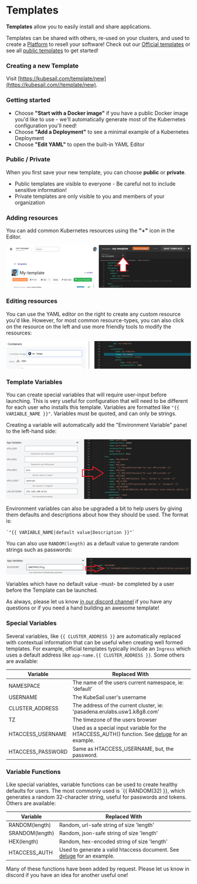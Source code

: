 # Templates

**Templates** allow you to easily install and share applications.

Templates can be shared with others, re-used on your clusters, and used to create a [Platform](/platform) to resell your software! Check out our [Official templates](https://kubesail.com/templates?official=1) or see all [public templates](https://kubesail.com/templates) to get started!

### Creating a new Template

Visit [https://kubesail.com/template/new](https://kubesail.com//template/new).

### Getting started

- Choose **"Start with a Docker image"** if you have a public Docker image you'd like to use - we'll automatically generate most of the Kubernetes configuration you'll need!
- Choose **"Add a Deployment"** to see a minimal example of a Kubernetes Deployment
- Choose **"Edit YAML"** to open the built-in YAML Editor

### Public / Private
When you first save your new template, you can choose **public** or **private**.

- Public templates are visible to everyone - Be careful not to include sensitive information!
- Private templates are only visible to you and members of your organization

### Adding resources

You can add common Kubernetes resources using the **"+"** icon in the Editor.

![[Add resource](img/templates-add-resource.png)](img/templates-add-resource.png)

### Editing resources

You can use the YAML editor on the right to create any custom resource you'd like. However, for most common resource-types, you can also click on the resource on the left and use more friendly tools to modify the resources:

![[Left-hand editor](img/templates-lefthand.png)](img/templates-lefthand.png)

### Template Variables

You can create special variables that will require user-input before launching. This is very useful for configuration that will need to be different for each user who installs this template. Variables are formatted like `"{{ VARIABLE_NAME }}"`. Variables must be quoted, and can only be strings.

Creating a variable will automatically add the "Environment Variable" panel to the left-hand side:

![[Env vars](img/templates-envvars.png)](img/templates-envvars.png)

Environment variables can also be upgraded a bit to help users by giving them defaults and descriptions about how they should be used. The format is:

    `"{{ VARIABLE_NAME|default value|Description }}"`

You can also use `RANDOM(length)` as a default value to generate random strings such as passwords:

![[Variable functions](img/templates-varfunctions.png)](img/templates-varfunctions.png)

Variables which have no default value -must- be completed by a user before the Template can be launched.

As always, please let us know [in our discord channel](https://discord.gg/N3zNdp7jHc) if you have any questions or if you need a hand building an awesome template!

### Special Variables

Several variables, like `{{ CLUSTER_ADDRESS }}` are automatically replaced with contextual information that can be useful when creating well formed templates. For example, official templates typically include an `Ingress` which uses a default address like `app-name.{{ CLUSTER_ADDRESS }}`. Some others are available:

| Variable          | Replaced With                                                                                                                                     |
| ----------------- | ------------------------------------------------------------------------------------------------------------------------------------------------- |
| NAMESPACE         | The name of the users current namespace, ie: 'default'                                                                                            |
| USERNAME          | The KubeSail user's username                                                                                                                      |
| CLUSTER_ADDRESS   | The address of the current cluster, ie: 'pasadena.erulabs.usw1.k8g8.com'                                                                          |
| TZ                | The timezone of the users browser                                                                                                                 |
| HTACCESS_USERNAME | Used as a special input variable for the HTACCESS_AUTH() function. See [deluge](https://kubesail.com/template/erulabs/deluge-vpn) for an example. |
| HTACCESS_PASSWORD | Same as HTACCESS_USERNAME, but, the password.                                                                                                     |

### Variable Functions

Like special variables, variable functions can be used to create healthy defaults for users. The most commonly used is `{{ RANDOM(32) }}, which generates a random 32-character string, useful for passwords and tokens. Others are available:


| Variable        | Replaced With                                                                                                              |
| --------------- | -------------------------------------------------------------------------------------------------------------------------- |
| RANDOM(length)  | Random, url-safe string of size 'length'                                                                                   |
| SRANDOM(length) | Random, json-safe string of size 'length'                                                                                  |
| HEX(length)     | Random, hex-encoded string of size 'length'                                                                                |
| HTACCESS_AUTH   | Used to generate a valid htaccess document. See [deluge](https://kubesail.com/template/erulabs/deluge-vpn) for an example. |

Many of these functions have been added by request. Please let us know in discord if you have an idea for another useful one!
